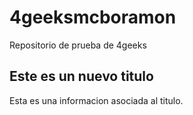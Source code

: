 # 4geeksmcboramon
Repositorio de prueba de 4geeks

## Este es un nuevo titulo
Esta es una informacion asociada al titulo.
